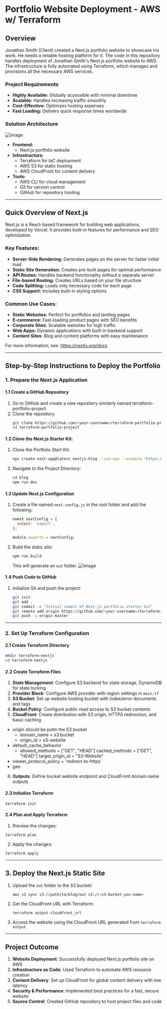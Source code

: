 # Portfolio Website Deployment - AWS w/ Terraform

## Overview

Jonathan Smith (Client) created a Next.js portfolio website to showcase his work. He needs a reliable hosting platform for it. The code in this repository handles deployment of Jonathan Smith's Next.js portfolio website to AWS. The infrastructure is fully automated using Terraform, which manages and provisions all the necessary AWS services.

### Project Requirements

- **Highly Available:** Globally accessible with minimal downtime
- **Scalable:** Handles increasing traffic smoothly
- **Cost-Effective:** Optimizes hosting expenses
- **Fast Loading:** Delivers quick response times worldwide

### Solution Architecture
![Image](https://github.com/user-attachments/assets/d0539069-6c8e-405f-bafe-a5f4a4d4ea70)

- **Frontend:**
    - Next.js portfolio website
- **Infrastructure:**
    - Terraform for IaC deployment
    - AWS S3 for static hosting
    - AWS CloudFront for content delivery
- **Tools:**
    - AWS CLI for cloud management
    - Git for version control
    - GitHub for repository hosting

---

## Quick Overview of Next.js

Next.js is a React-based framework for building web applications, developed by Vercel. It provides built-in features for performance and SEO optimization.

### Key Features:

- **Server-Side Rendering:** Generates pages on the server for faster initial load
- **Static Site Generation:** Creates pre-built pages for optimal performance
- **API Routes:** Handles backend functionality without a separate server
- **File-based Routing:** Creates URLs based on your file structure
- **Code Splitting:** Loads only necessary code for each page
- **CSS Support:** Includes built-in styling options

### Common Use Cases:

- **Static Websites:** Perfect for portfolios and landing pages
- **E-commerce:** Fast-loading product pages with SEO benefits
- **Corporate Sites:** Scalable websites for high traffic
- **Web Apps:** Dynamic applications with built-in backend support
- **Content Sites:** Blog and content platforms with easy maintenance

For more information, see: https://nextjs.org/docs

---

## Step-by-Step Instructions to Deploy the Portfolio

### 1. Prepare the Next.js Application

#### 1.1 Create a GitHub Repository
1. Go to GitHub and create a new repository similarly named terraform-portfolio-project
2. Clone the repository
    ```bash
    git clone https://github.com/<your-username>/terraform-portfolio-project.git
    cd terraform-portfolio-project
    ```
#### 1.2 Clone the Next.js Starter Kit:
1. Clone the Portfolio Start Kit:
    ```bash
    npx create-next-app@latest nextjs-blog --use-npm --example "https://github.com/vercel/next-learn/tree/main/basics/learn-starter"
    ```
2. Navigate to the Project Directory:
    ```bash
    cd blog
    npm run dev
    ```

#### 1.3 Update Next.js Configuration
1. Create a file named `next.config.js` in the root folder and add the following:
    ```javascript
    const nextConfig = {
      output: 'export',
    };

    module.exports = nextConfig;
    ```
2. Build the static site:
    ```bash
    npm run build
    ```
   This will generate an `out` folder.
![Image](https://github.com/user-attachments/assets/ba3aeb49-e929-4a62-898c-77b61336253f)

#### 1.4 Push Code to GitHub
1. Initialize Git and push the project:
    ```bash
    git init
    git add .
    git commit -m "Initial commit of Next.js portfolio starter kit"
    git remote add origin https://github.com/<your-username>/terraform-portfolio-project.git
    git push -u origin master
    ```
---

### 2. Set Up Terraform Configuration

#### 2.1 Create Terraform Directory
```bash
mkdir terraform-nextjs
cd terraform-nextjs
```
#### 2.2 Create Terraform Files

1. **State Management**: Configure S3 backend for state storage, DynamoDB for state locking
2. **Provider Block**: Configure AWS provider with region settings in `main.tf`
3. **S3 Bucket**: Set up website hosting bucket with index/error documents and tags
4. **Bucket Policy**: Configure public read access to S3 bucket contents
5. **CloudFront**: Create distribution with S3 origin, HTTPS redirection, and basic caching
 - origin should be poitn the S3 bucket
    - domain_name = s3 bucket
    - origin_id = s3-website
 - default_cache_behavior
    - allowed_methods = ["GET", "HEAD"] cached_methods = ["GET", "HEAD"] target_origin_id = "S3-Website"
 - viewer_protocol_policy = 'redirect-to-https`
 - geo
6. **Outputs**: Define bucket website endpoint and CloudFront domain name outputs

#### 2.3 Initialize Terraform
```hcl
terraform init
```

#### 2.4 Plan and Apply Terraform

1. Preview the changes:
```hcl
terraform plan
```

2. Apply the changes:
```hcl
terraform apply
```

---

## 3. Deploy the Next.js Static Site

1. Upload the `out` folder to the S3 bucket:
    ```bash
    aws s3 sync s3://path/to/blog/out s3://<s3-bucket-you-name>
    ```
2. Get the CloudFront URL with Terraform:
    ```hcl
    terraform output cloudfront_url
    ```
3. Access the website using the CloudFront URL generated from `terraform output`

---

## Project Outcome

1. **Website Deployment**: Successfully deployed Next.js portfolio site on AWS
2. **Infrastructure as Code**: Used Terraform to automate AWS resource creation
3. **Content Delivery**: Set up CloudFront for global content delivery with low latency
4. **Security & Performance**: Implemented best practices for a fast, secure website
5. **Source Control**: Created GitHub repository to host project files and code